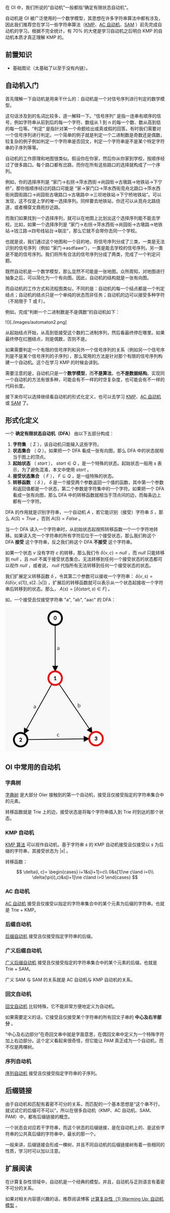 在 OI 中，我们所说的“自动机”一般都指“确定有限状态自动机”。

自动机是 OI 被广泛使用的一个数学模型，其思想在许多字符串算法中都有涉及，因此我们推荐您在学习一些字符串算法（[KMP](./kmp.md)、[AC 自动机](./ac-automaton.md)、[SAM](./sam.md) ）前先完成自动机的学习。根据不完全统计，有 70% 的大佬是学习自动机之后明白 KMP 的自动机本质才真正理解 KMP 的。

## 前置知识

+ 基础图论（太基础了以至于没有内链）。

## 自动机入门

首先理解一下自动机是用来干什么的：自动机是一个对信号序列进行判定的数学模型。

这句话涉及到的名词比较多，逐一解释一下。“信号序列” 是指一连串有顺序的信号，例如字符串从前到后的每一个字符、数组从 1 到 n 的每一个数、数从高到低的每一位等。“判定” 是指针对某一个命题给出或真或假的回答。有时我们需要对一个信号序列进行判定。一个简单的例子就是判定一个二进制数是奇数还是偶数，较复杂的例子例如判定一个字符串是否回文，判定一个字符串是不是某个特定字符串的子序列等等。

自动机的工作原理和地图很类似。假设你在你家，然后你从你家到学校，按顺序经过了很多路口。每个路口都有岔路，而你在所有这些路口的选择就构成了一个序列。

例如，你的选择序列是 “家门->右拐->萍水西街->尚园街->古墩路->地铁站->下宁桥”，那你按顺序经过的路口可能是 “家->家门口->萍水西街竞舟北路口->萍水西街尚圆街路口->尚园街古墩路口->古墩路中->三坝地铁站->下宁桥地铁站”。可以发现，这不仅是上学的唯一选择序列。同样要去地铁站，你还可以从竞舟北路绕道，或者横穿文鼎苑抄近路。

而我们如果找到一个选择序列，就可以在地图上比划出这个选择序列能不能去学校。比如，如果一个选择序列是 “家门->右拐->萍水西街->尚园街->古墩路->地铁站->钱江路->四号线站台->联庄”，那么它就不会带你去同一个学校。

也就是说，我们通过这个地图和一个目的地，将信号序列分成了三类，一类是无法识别的信号序列（例如 “家门->asdfawe”），一类是能去学校的信号序列，另一类是不能的信号序列。我们将所有合法的信号序列分成了两类，完成了一个判定问题。

既然自动机是一个数学模型，那么显然不可能是一张地图。众所周知，对地图进行抽象之后，可以简化为一个有向图。因此，自动机的结构就是一张有向图。

而自动机的工作方式和流程图类似，不同的是：自动机的每一个结点都是一个判定结点；自动机的结点只是一个单纯的状态而非任务；自动机的边可以接受多种字符（不局限于 T 或 F）。

例如，完成“判断一个二进制数是不是偶数”的自动机如下：

!()[./images/automaton2.png]

从起始结点开始，从高到低接受这个数的二进制序列，然后看最终停在哪里。如果最终停在红圈结点，则是偶数，否则不是。

如果需要判定一个有限的信号序列和另外一个信号序列的关系（例如另一个信号序列是不是某个信号序列的子序列），那么常用的方法是针对那个有限的信号序列构建一个自动机。这个在学习 KMP 的时候会讲到。

需要注意的是，自动机只是一个**数学模型**，而**不是算法**，也**不是数据结构**。实现同一个自动机的方法有很多种，可能会有不一样的时空复杂度，也可能会有不一样的代码长度。

接下来你可以选择继续看自动机的形式化定义，也可以去学习 [KMP](./kmp.md)、[AC 自动机](./ac-automaton.md) 或 [SAM](./sam.md) 了。

## 形式化定义

一个 **确定有限状态自动机（DFA）** 由以下五部分构成：

1.   **字符集** （ $\Sigma$ ），该自动机只能输入这些字符。
2.   **状态集合** （ $Q$ ）。如果把一个 DFA 看成一张有向图，那么 DFA 中的状态就相当于图上的顶点。
3.   **起始状态** （ $start$ ）， $start\in Q$ ，是一个特殊的状态。起始状态一般用 $s$ 表示，为了避免混淆，本文中使用 $start$ 。
4.   **接受状态集合** （ $F$ ）， $F\subseteq Q$ ，是一组特殊的状态。
5.   **转移函数** （ $\delta$ ）， $\delta$ 是一个接受两个参数返回一个值的函数，其中第一个参数和返回值都是一个状态，第二个参数是字符集中的一个字符。如果把一个 DFA 看成一张有向图，那么 DFA 中的转移函数就相当于顶点间的边，而每条边上都有一个字符。

DFA 的作用就是识别字符串，一个自动机 $A$ ，若它能识别（接受）字符串 $S$ ，那么 $A(S)=True$ ，否则 $A(S)=False$ 。

当一个 DFA 读入一个字符串时，从初始状态起按照转移函数一个一个字符地转移。如果读入完一个字符串的所有字符后位于一个接受状态，那么我们称这个 DFA **接受** 这个字符串，反之我们称这个 DFA **不接受** 这个字符串。

如果一个状态 $v$ 没有字符 $c$ 的转移，那么我们令 $\delta(v,c)=null$ ，而 $null$ 只能转移到 $null$ ，且 $null$ 不属于接受状态集合。无法转移到任何一个接受状态的状态都可以视作 $null$ ，或者说， $null$ 代指所有无法转移到任何一个接受状态的状态。

我们扩展定义转移函数 $\delta$ ，令其第二个参数可以接收一个字符串： $\delta(v,s)=\delta(\delta(v,s[1]),s[2..|s|])$ ，扩展后的转移函数就可以表示从一个状态起接收一个字符串后转移到的状态。那么， $A(s)=[\delta(start,s)\in F]$ 。

如，一个接受且仅接受字符串 "a", "ab", "aac" 的 DFA：

![](./images/automaton1.png)

## OI 中常用的自动机

### 字典树

 [字典树](./trie.md) 是大部分 OIer 接触到的第一个自动机，接受且仅接受指定的字符串集合中的元素。

转移函数就是 Trie 上的边，接受状态是将每个字符串插入到 Trie 时到达的那个状态。

### KMP 自动机

 [KMP 算法](./kmp.md) 可以视作自动机，基于字符串 $s$ 的 KMP 自动机接受且仅接受以 $s$ 为后缀的字符串，其接受状态为 $|s|$ 。

转移函数：

$$
\delta(i, c)=
\begin{cases}
i+1&s[i+1]=c\\
0&s[1]\ne c\land i=0\\
\delta(\pi(i),c)&s[i+1]\ne c\land i>0
\end{cases}
$$

### AC 自动机

 [AC 自动机](./ac-automaton.md) 接受且仅接受以指定的字符串集合中的某个元素为后缀的字符串。也就是 Trie + KMP。

### 后缀自动机

 [后缀自动机](./sam.md) 接受且仅接受指定字符串的后缀。

### 广义后缀自动机

 [广义后缀自动机](./general-sam.md) 接受且仅接受指定的字符串集合中的某个元素的后缀。也就是 Trie + SAM。

广义 SAM 与 SAM 的关系就是 AC 自动机与 KMP 自动机的关系。

### 回文自动机

 [回文自动机](./pam.md) 比较特殊，它不能非常方便地定义为自动机。

如果需要定义的话，它接受且仅接受某个字符串的所有回文子串的 **中心及右半部分** 。

“中心及右边部分”在奇回文串中就是字面意思，在偶回文串中定义为一个特殊字符加上右边部分。这个定义看起来很奇怪，但它能让 PAM 真正成为一个自动机，而不仅是两棵树。

### 序列自动机

 [序列自动机](./seq-automaton.md) 接受且仅接受指定字符串的子序列。

## 后缀链接

由于自动机和匹配有着密不可分的关系，而匹配的一个基本思想是“这个串不行，就试试它的后缀可不可以”，所以在很多自动机（KMP、AC 自动机、SAM、PAM）中，都有后缀链接的概念。

一个状态会对应若干字符串，而这个状态的后缀链接，是在自动机上的、是这些字符串的公共真后缀的字符串中，最长的那一个。

一般来讲，后缀链接会形成一棵树，并且不同自动机的后缀链接树有着一些相同的性质，学习时可以加以注意。

## 扩展阅读

在计算复杂性领域中，自动机是一个经典的模型。并且，自动机与正则语言有着密不可分的关系。

如果对相关内容感兴趣的话，推荐阅读博客 [计算复杂性（1) Warming Up: 自动机模型](https://lingeros-tot.github.io/2019/03/05/Warming-Up-自动机模型/) 。

